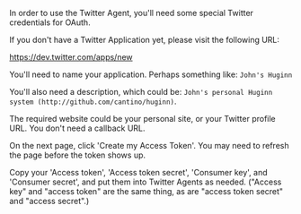 In order to use the Twitter Agent, you'll need some special Twitter credentials for OAuth.

If you don't have a Twitter Application yet, please visit the following URL:

https://dev.twitter.com/apps/new

You'll need to name your application.  Perhaps something like: `John's Huginn`

You'll also need a description, which could be: `John's personal Huginn system (http://github.com/cantino/huginn)`.

The required website could be your personal site, or your Twitter profile URL.  You don't need a callback URL.

On the next page, click 'Create my Access Token'.  You may need to refresh the page before the token shows up.

Copy your 'Access token', 'Access token secret', 'Consumer key', and 'Consumer secret', and put them into Twitter Agents as needed.  ("Access key" and "access token" are the same thing, as are "access token secret" and "access secret".)